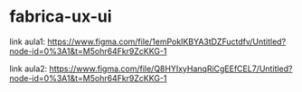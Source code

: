 # fabrica-ux-ui

link aula1: https://www.figma.com/file/1emPokIKBYA3tDZFuctdfv/Untitled?node-id=0%3A1&t=M5ohr64Fkr9ZcKKG-1

link aula2: https://www.figma.com/file/Q8HYIxyHanqRiCgEEfCEL7/Untitled?node-id=0%3A1&t=M5ohr64Fkr9ZcKKG-1
